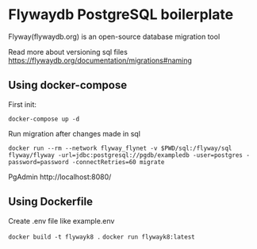 # Flywaydb PostgreSQL boilerplate  

Flyway(flywaydb.org) is an open-source database migration tool

Read more about versioning sql files
https://flywaydb.org/documentation/migrations#naming


## Using docker-compose

First init: 

 `docker-compose up -d`

Run migration after changes made in sql

   `docker run --rm --network flyway_flynet -v $PWD/sql:/flyway/sql flyway/flyway -url=jdbc:postgresql://pgdb/exampledb -user=postgres -password=password -connectRetries=60 migrate`

PgAdmin http://localhost:8080/

## Using Dockerfile
 
Create .env file like example.env

   `docker build -t flywayk8 .`
   `docker run flywayk8:latest`
